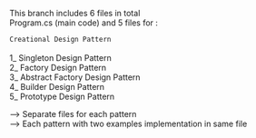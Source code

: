 This branch includes 6 files in total <br>
Program.cs (main code) and 5 files for : <br>

`Creational Design Pattern`<br><br>
1_ Singleton Design Pattern<br>
2_ Factory Design Pattern<br>
3_ Abstract Factory Design Pattern<br>
4_ Builder Design Pattern<br>
5_ Prototype Design Pattern<br>

--> Separate files for each pattern<br>
--> Each pattern with two examples implementation in same file<br>
